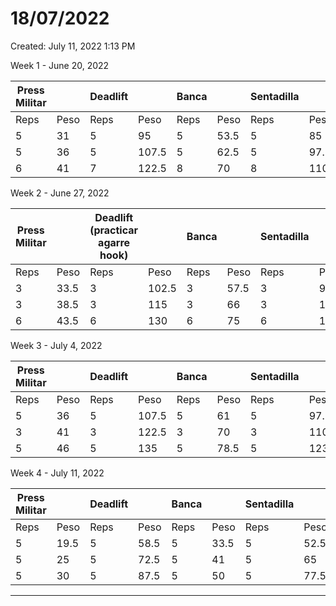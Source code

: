 # 18/07/2022

Created: July 11, 2022 1:13 PM

Week 1 - June 20, 2022 

| Press Militar |  | Deadlift |  | Banca |  | Sentadilla |  |
| --- | --- | --- | --- | --- | --- | --- | --- |
| Reps | Peso | Reps | Peso | Reps | Peso | Reps | Peso |
| 5 | 31 | 5 | 95 | 5 | 53.5 | 5 | 85 |
| 5 | 36 | 5 | 107.5 | 5 | 62.5 | 5 | 97.5 |
| 6 | 41 | 7 | 122.5 | 8 | 70 | 8 | 110 |

Week 2 - June 27, 2022

| Press Militar |  | Deadlift (practicar agarre hook) |  | Banca |  | Sentadilla |  | Bíceps |
| --- | --- | --- | --- | --- | --- | --- | --- | --- |
| Reps | Peso | Reps | Peso | Reps | Peso | Reps | Peso | Peso |
| 3 | 33.5 | 3 | 102.5 | 3 | 57.5 | 3 | 91 | 25 |
| 3 | 38.5 | 3 | 115 | 3 | 66 | 3 | 105 | 22.5 |
| 6 | 43.5 | 6 | 130 | 6 | 75 | 6 | 115 | 20 |

Week 3 - July 4, 2022

| Press Militar |  | Deadlift |  | Banca |  | Sentadilla |  | Bíceps |
| --- | --- | --- | --- | --- | --- | --- | --- | --- |
| Reps | Peso | Reps | Peso | Reps | Peso | Reps | Peso | Peso |
| 5 | 36 | 5 | 107.5 | 5 | 61 | 5 | 97.5 | 26 |
| 3 | 41 | 3 | 122.5 | 3 | 70 | 3 | 110 | 23.5 |
| 5 | 46 | 5 | 135 | 5 | 78.5 | 5 | 123.5 | 21 |

Week 4 - July 11, 2022

| Press Militar |  | Deadlift |  | Banca |  | Sentadilla |  |
| --- | --- | --- | --- | --- | --- | --- | --- |
| Reps | Peso | Reps | Peso | Reps | Peso | Reps | Peso |
| 5 | 19.5 | 5 | 58.5 | 5 | 33.5 | 5 | 52.5 |
| 5 | 25 | 5 | 72.5 | 5 | 41 | 5 | 65 |
| 5 | 30 | 5 | 87.5 | 5 | 50 | 5 | 77.5 |

_______________